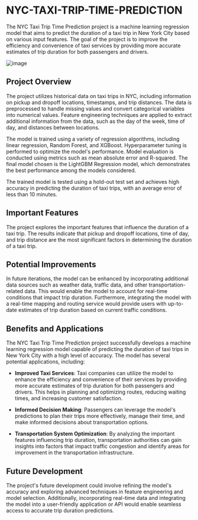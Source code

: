 # NYC-TAXI-TRIP-TIME-PREDICTION

The NYC Taxi Trip Time Prediction project is a machine learning regression model that aims to predict the duration of a taxi trip in New York City based on various input features. The goal of the project is to improve the efficiency and convenience of taxi services by providing more accurate estimates of trip duration for both passengers and drivers.

![image](https://github.com/Shraddha6999/NYC-TAXI-TRIP-TIME-PREDICTION/assets/123643720/a0e2753d-88a0-4136-b870-f94bc71d859b)


## Project Overview

The project utilizes historical data on taxi trips in NYC, including information on pickup and dropoff locations, timestamps, and trip distances. The data is preprocessed to handle missing values and convert categorical variables into numerical values. Feature engineering techniques are applied to extract additional information from the data, such as the day of the week, time of day, and distances between locations.

The model is trained using a variety of regression algorithms, including linear regression, Random Forest, and XGBoost. Hyperparameter tuning is performed to optimize the model's performance. Model evaluation is conducted using metrics such as mean absolute error and R-squared. The final model chosen is the LightGBM Regression model, which demonstrates the best performance among the models considered.

The trained model is tested using a hold-out test set and achieves high accuracy in predicting the duration of taxi trips, with an average error of less than 10 minutes.

## Important Features

The project explores the important features that influence the duration of a taxi trip. The results indicate that pickup and dropoff locations, time of day, and trip distance are the most significant factors in determining the duration of a taxi trip.

## Potential Improvements

In future iterations, the model can be enhanced by incorporating additional data sources such as weather data, traffic data, and other transportation-related data. This would enable the model to account for real-time conditions that impact trip duration. Furthermore, integrating the model with a real-time mapping and routing service would provide users with up-to-date estimates of trip duration based on current traffic conditions.

## Benefits and Applications

The NYC Taxi Trip Time Prediction project successfully develops a machine learning regression model capable of predicting the duration of taxi trips in New York City with a high level of accuracy. The model has several potential applications, including:

- **Improved Taxi Services**: Taxi companies can utilize the model to enhance the efficiency and convenience of their services by providing more accurate estimates of trip duration for both passengers and drivers. This helps in planning and optimizing routes, reducing waiting times, and increasing customer satisfaction.

- **Informed Decision Making**: Passengers can leverage the model's predictions to plan their trips more effectively, manage their time, and make informed decisions about transportation options.

- **Transportation System Optimization**: By analyzing the important features influencing trip duration, transportation authorities can gain insights into factors that impact traffic congestion and identify areas for improvement in the transportation infrastructure.

## Future Development

The project's future development could involve refining the model's accuracy and exploring advanced techniques in feature engineering and model selection. Additionally, incorporating real-time data and integrating the model into a user-friendly application or API would enable seamless access to accurate trip duration predictions.

